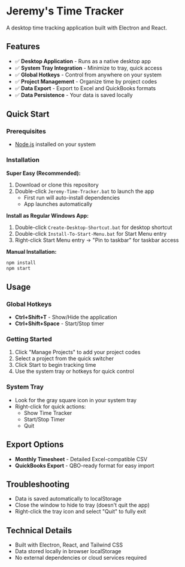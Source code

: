 # Jeremy's Time Tracker

A desktop time tracking application built with Electron and React.

## Features

- ✅ **Desktop Application** - Runs as a native desktop app
- ✅ **System Tray Integration** - Minimize to tray, quick access
- ✅ **Global Hotkeys** - Control from anywhere on your system
- ✅ **Project Management** - Organize time by project codes
- ✅ **Data Export** - Export to Excel and QuickBooks formats
- ✅ **Data Persistence** - Your data is saved locally

## Quick Start

### Prerequisites
- [Node.js](https://nodejs.org/) installed on your system

### Installation

**Super Easy (Recommended):**
1. Download or clone this repository
2. Double-click `Jeremy-Time-Tracker.bat` to launch the app
   - First run will auto-install dependencies
   - App launches automatically

**Install as Regular Windows App:**
1. Double-click `Create-Desktop-Shortcut.bat` for desktop shortcut
2. Double-click `Install-To-Start-Menu.bat` for Start Menu entry
3. Right-click Start Menu entry → "Pin to taskbar" for taskbar access

**Manual Installation:**
   ```bash
   npm install
   npm start
   ```

## Usage

### Global Hotkeys
- **Ctrl+Shift+T** - Show/Hide the application
- **Ctrl+Shift+Space** - Start/Stop timer

### Getting Started
1. Click "Manage Projects" to add your project codes
2. Select a project from the quick switcher
3. Click Start to begin tracking time
4. Use the system tray or hotkeys for quick control

### System Tray
- Look for the gray square icon in your system tray
- Right-click for quick actions:
  - Show Time Tracker
  - Start/Stop Timer
  - Quit

## Export Options
- **Monthly Timesheet** - Detailed Excel-compatible CSV
- **QuickBooks Export** - QBO-ready format for easy import

## Troubleshooting
- Data is saved automatically to localStorage
- Close the window to hide to tray (doesn't quit the app)
- Right-click the tray icon and select "Quit" to fully exit

## Technical Details
- Built with Electron, React, and Tailwind CSS
- Data stored locally in browser localStorage
- No external dependencies or cloud services required
